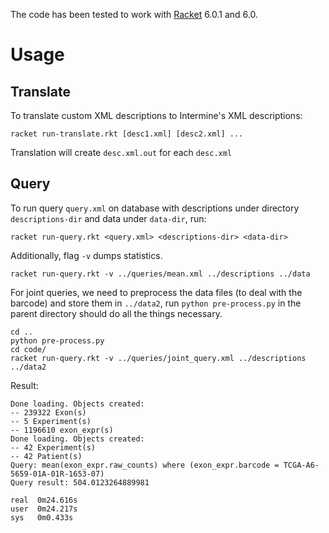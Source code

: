 The code has been tested to work with [Racket](http://download.racket-lang.org/) 6.0.1 and 6.0.

Usage
==============

Translate
-------------
To translate custom XML descriptions to Intermine's XML descriptions:

    racket run-translate.rkt [desc1.xml] [desc2.xml] ...

Translation will create `desc.xml.out` for each `desc.xml`


Query
------------

To run query `query.xml` on database with descriptions under directory `descriptions-dir` and data under `data-dir`, run:

    racket run-query.rkt <query.xml> <descriptions-dir> <data-dir>

Additionally, flag `-v` dumps statistics.

    racket run-query.rkt -v ../queries/mean.xml ../descriptions ../data

For joint queries, we need to preprocess the data files (to deal with the barcode)
and store them in `../data2`, run `python pre-process.py` in the parent directory
should do all the things necessary.

    cd ..
    python pre-process.py
    cd code/
    racket run-query.rkt -v ../queries/joint_query.xml ../descriptions ../data2

Result:

    Done loading. Objects created:
    -- 239322 Exon(s)
    -- 5 Experiment(s)
    -- 1196610 exon_expr(s)
    Done loading. Objects created:
    -- 42 Experiment(s)
    -- 42 Patient(s)
    Query: mean(exon_expr.raw_counts) where (exon_expr.barcode = TCGA-A6-5659-01A-01R-1653-07)
    Query result: 504.0123264889981

    real  0m24.616s
    user  0m24.217s
    sys   0m0.433s
